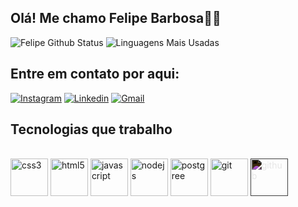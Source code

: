 ## Olá! Me chamo Felipe Barbosa👋🏻

![Felipe Github Status](https://github-readme-stats.vercel.app/api?username=felipebarbosa24&show_icons=true&theme=midnight-purple) ![Linguagens Mais Usadas](https://github-readme-stats.vercel.app/api/top-langs/?username=felipebarbosa24&theme=midnight-purple)

## Entre em contato por aqui:

[![Instagram](https://img.shields.io/badge/Instagram-E4405F?style=for-the-badge&logo=instagram&logoColor=white)](https://www.instagram.com/pedrofelipe9950/)
[![Linkedin](https://img.shields.io/badge/LinkedIn-0077B5?style=for-the-badge&logo=linkedin&logoColor=white)](https://www.linkedin.com/in/pedro-felipe-400749290/)
[![Gmail](https://img.shields.io/badge/Gmail-D14836?style=for-the-badge&logo=gmail&logoColor=white)](https://mail.google.com/mail/u/0/#search/felipebrgmr00%40gmail.com)

## Tecnologias que trabalho
<div style="display: inline_block"><br/>
    <img align="center" alt="css3" width=60px src="https://cdn.jsdelivr.net/gh/devicons/devicon@latest/icons/css3/css3-original.svg" />
    <img align="center" alt="html5" width=60px src="https://cdn.jsdelivr.net/gh/devicons/devicon@latest/icons/html5/html5-original.svg" />
    <img align="center" alt="javascript" width=60px src="https://cdn.jsdelivr.net/gh/devicons/devicon@latest/icons/javascript/javascript-original.svg" />
    <img align="center" alt="nodejs" width=60px src="https://cdn.jsdelivr.net/gh/devicons/devicon@latest/icons/nodejs/nodejs-plain.svg" />
    <img align="center" alt="postgree" width=60px src="https://cdn.jsdelivr.net/gh/devicons/devicon@latest/icons/postgresql/postgresql-original.svg" />
    <img align="center" alt="git" width=60px src="https://cdn.jsdelivr.net/gh/devicons/devicon@latest/icons/git/git-original.svg" />
    <img align="center" alt="github" width=60px src="https://cdn.jsdelivr.net/gh/devicons/devicon/icons/github/github-original.svg" style="filter: invert(1);" />
</div> 

